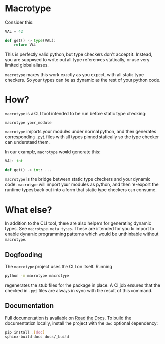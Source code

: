 # Macrotype

Consider this:

```python
VAL = 42

def get() -> type(VAL):
    return VAL
```

This is perfectly valid python, but type checkers don't accept it.
Instead, you are supposed to write out all type references statically,
or use very limited global aliases.

`macrotype` makes this work exactly as you expect, with all static
type checkers.  So your types can be as dynamic as the rest of your
python code.

# How?

`macrotype` is a CLI tool intended to be run before static type checking:

```bash
macrotype your_module
```

`macrotype` imports your modules under normal python,
and then generates corresponding `.pyi` files with
all types pinned statically so the type checker can understand them.

In our example, `macrotype` would generate this:

```python
VAL: int

def get() -> int: ...
```

`macrotype` is the bridge between static type checkers
and your dynamic code.  `macrotype` will import your modules as
python, and then re-export the runtime types back out into a form
that static type checkers can consume.

# What else?

In addition to the CLI tool, there are also helpers for generating
dynamic types.  See `macrotype.meta_types`.  These are intended
for you to import to enable dynamic programming patterns which
would be unthinkable without `macrotype`.

## Dogfooding

The `macrotype` project uses the CLI on itself.  Running

```bash
python -m macrotype macrotype
```

regenerates the stub files for the package in place.  A CI job ensures that
the checked in `.pyi` files are always in sync with the result of this
command.

## Documentation

Full documentation is available on [Read the Docs](https://macrotype.readthedocs.io/).
To build the documentation locally, install the project with the `doc` optional
dependency:

```bash
pip install .[doc]
sphinx-build docs docs/_build
```
